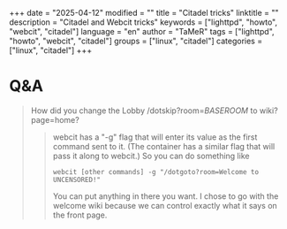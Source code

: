 +++
date = "2025-04-12"
modified = ""
title = "Citadel tricks"
linktitle = ""
description = "Citadel and Webcit tricks"
keywords = ["lighttpd", "howto", "webcit", "citadel"]
language = "en"
author = "TaMeR"
tags = ["lighttpd", "howto", "webcit", "citadel"]
groups = ["linux", "citadel"]
categories = ["linux", "citadel"]
+++

Q&A
====

> How did you change the Lobby /dotskip?room=_BASEROOM_  to wiki?page=home?  
>> webcit has a "-g" flag that will enter its value as the first command sent to it. (The container has a similar flag that will pass it along to webcit.)
>> So you can do something like
>> 
>> `webcit [other commands] -g "/dotgoto?room=Welcome to UNCENSORED!"`
>>
>> You can put anything in there you want. I chose to go with the welcome wiki because we can control exactly what it says on the front page. 
